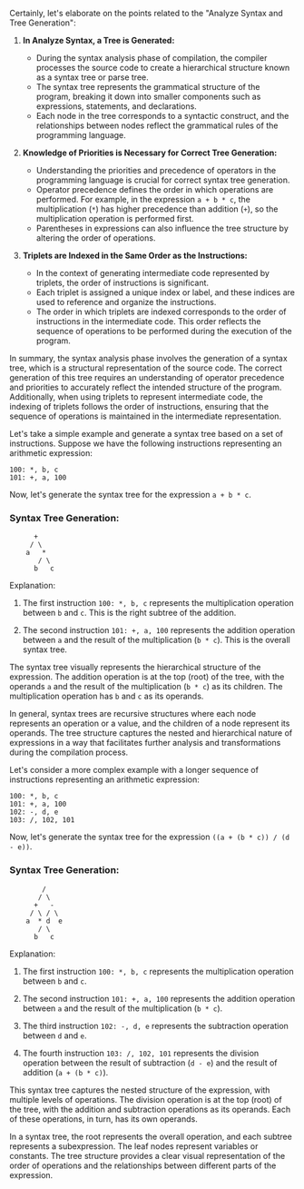 Certainly, let's elaborate on the points related to the "Analyze Syntax and Tree Generation":

1. **In Analyze Syntax, a Tree is Generated:**
   - During the syntax analysis phase of compilation, the compiler processes the source code to create a hierarchical structure known as a syntax tree or parse tree.
   - The syntax tree represents the grammatical structure of the program, breaking it down into smaller components such as expressions, statements, and declarations.
   - Each node in the tree corresponds to a syntactic construct, and the relationships between nodes reflect the grammatical rules of the programming language.

2. **Knowledge of Priorities is Necessary for Correct Tree Generation:**
   - Understanding the priorities and precedence of operators in the programming language is crucial for correct syntax tree generation.
   - Operator precedence defines the order in which operations are performed. For example, in the expression `a + b * c`, the multiplication (`*`) has higher precedence than addition (`+`), so the multiplication operation is performed first.
   - Parentheses in expressions can also influence the tree structure by altering the order of operations.

3. **Triplets are Indexed in the Same Order as the Instructions:**
   - In the context of generating intermediate code represented by triplets, the order of instructions is significant.
   - Each triplet is assigned a unique index or label, and these indices are used to reference and organize the instructions.
   - The order in which triplets are indexed corresponds to the order of instructions in the intermediate code. This order reflects the sequence of operations to be performed during the execution of the program.

In summary, the syntax analysis phase involves the generation of a syntax tree, which is a structural representation of the source code. The correct generation of this tree requires an understanding of operator precedence and priorities to accurately reflect the intended structure of the program. Additionally, when using triplets to represent intermediate code, the indexing of triplets follows the order of instructions, ensuring that the sequence of operations is maintained in the intermediate representation.

Let's take a simple example and generate a syntax tree based on a set of instructions. Suppose we have the following instructions representing an arithmetic expression:

```plaintext
100: *, b, c
101: +, a, 100
```

Now, let's generate the syntax tree for the expression `a + b * c`.

### Syntax Tree Generation:

```
      +
     / \
    a   *
       / \
      b   c
```

Explanation:

1. The first instruction `100: *, b, c` represents the multiplication operation between `b` and `c`. This is the right subtree of the addition.

2. The second instruction `101: +, a, 100` represents the addition operation between `a` and the result of the multiplication (`b * c`). This is the overall syntax tree.

The syntax tree visually represents the hierarchical structure of the expression. The addition operation is at the top (root) of the tree, with the operands `a` and the result of the multiplication (`b * c`) as its children. The multiplication operation has `b` and `c` as its operands.

In general, syntax trees are recursive structures where each node represents an operation or a value, and the children of a node represent its operands. The tree structure captures the nested and hierarchical nature of expressions in a way that facilitates further analysis and transformations during the compilation process.

Let's consider a more complex example with a longer sequence of instructions representing an arithmetic expression:

```plaintext
100: *, b, c
101: +, a, 100
102: -, d, e
103: /, 102, 101
```

Now, let's generate the syntax tree for the expression `((a + (b * c)) / (d - e))`.

### Syntax Tree Generation:

```
        /
       / \
      +   -
     / \ / \
    a  * d  e
       / \
      b   c
```

Explanation:

1. The first instruction `100: *, b, c` represents the multiplication operation between `b` and `c`.

2. The second instruction `101: +, a, 100` represents the addition operation between `a` and the result of the multiplication (`b * c`).

3. The third instruction `102: -, d, e` represents the subtraction operation between `d` and `e`.

4. The fourth instruction `103: /, 102, 101` represents the division operation between the result of subtraction (`d - e`) and the result of addition (`a + (b * c)`).

This syntax tree captures the nested structure of the expression, with multiple levels of operations. The division operation is at the top (root) of the tree, with the addition and subtraction operations as its operands. Each of these operations, in turn, has its own operands.

In a syntax tree, the root represents the overall operation, and each subtree represents a subexpression. The leaf nodes represent variables or constants. The tree structure provides a clear visual representation of the order of operations and the relationships between different parts of the expression.